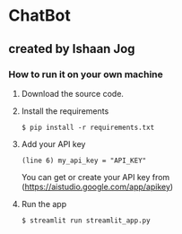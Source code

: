 # ChatBot
## created by Ishaan Jog

### How to run it on your own machine

1. Download the source code.
2. Install the requirements

   ```
   $ pip install -r requirements.txt
   ```
3. Add your API key

   ```
   (line 6) my_api_key = "API_KEY"
   ```

   You can get or create your API key from (https://aistudio.google.com/app/apikey)
4. Run the app

   ```
   $ streamlit run streamlit_app.py
   ```
